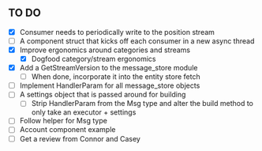 ## TO DO
- [x] Consumer needs to periodically write to the position stream
- [ ] A component struct that kicks off each consumer in a new async thread
- [x] Improve ergonomics around categories and streams
  - [x] Dogfood category/stream ergonomics
- [x] Add a GetStreamVersion to the message_store module
  - [ ] When done, incorporate it into the entity store fetch
- [ ] Implement HandlerParam for all message_store objects
- [ ] A settings object that is passed around for building
  - [ ] Strip HandlerParam from the Msg type and alter the build method to only take an executor + settings
- [ ] Follow helper for Msg type
- [ ] Account component example
- [ ] Get a review from Connor and Casey
